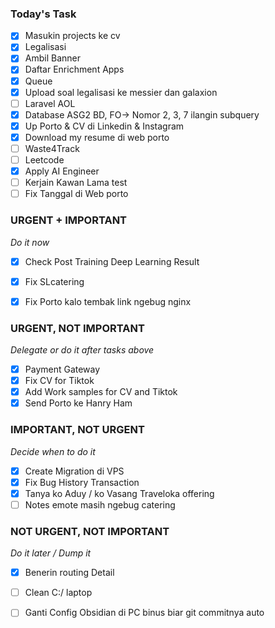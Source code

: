 ### Today's Task
- [x] Masukin projects ke cv
- [x] Legalisasi
- [x] Ambil Banner
- [x] Daftar Enrichment Apps
- [x] Queue
- [x] Upload soal legalisasi ke messier dan galaxion
- [ ] Laravel AOL
- [x] Database ASG2 BD, FO-> Nomor 2, 3, 7 ilangin subquery
- [x] Up Porto & CV di Linkedin & Instagram
- [x] Download my resume di web porto
- [ ] Waste4Track
- [ ] Leetcode
- [x] Apply AI Engineer
- [ ] Kerjain Kawan Lama test
- [ ] Fix Tanggal di Web porto
### URGENT + IMPORTANT
*Do it now*
- [x] Check Post Training Deep Learning Result
- [x] Fix SLcatering
- [x] Fix Porto kalo tembak link ngebug nginx


### URGENT, NOT IMPORTANT
*Delegate or do it after tasks above*
- [x] Payment Gateway 
- [x] Fix CV for Tiktok
- [x] Add Work samples for CV and Tiktok
- [x] Send Porto ke Hanry Ham

### IMPORTANT, NOT URGENT
*Decide when to do it*
- [x] Create Migration di VPS
- [x] Fix Bug History Transaction
- [x] Tanya ko Aduy / ko Vasang Traveloka offering
- [ ] Notes emote masih ngebug catering

### NOT URGENT, NOT IMPORTANT
*Do it later / Dump it*
- [x] Benerin routing Detail
- [ ] Clean C:/ laptop
- [ ] Ganti Config Obsidian di PC binus biar git commitnya auto

